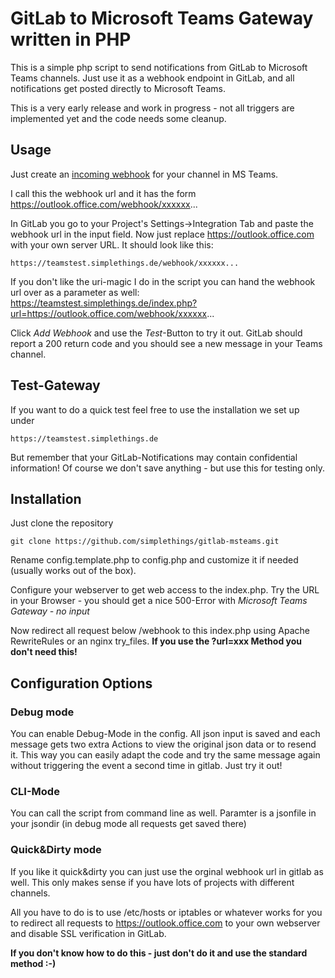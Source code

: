 # GitLab to Microsoft Teams Gateway written in PHP

This is a simple php script to send notifications from GitLab to Microsoft Teams channels.
Just use it as a webhook endpoint in GitLab, and all notifications get posted directly to Microsoft Teams.

This is a very early release and work in progress - not all triggers are implemented yet and the code needs some cleanup.

## Usage

Just create an [incoming webhook](https://msdn.microsoft.com/en-us/microsoft-teams/connectors#create-the-webhook) for your channel in MS Teams.

I call this the webhook url and it has the form https://outlook.office.com/webhook/xxxxxx...

In GitLab you go to your Project's Settings->Integration Tab and paste the webhook url in the input field.
Now just replace https://outlook.office.com with your own server URL. It should look like this:

    https://teamstest.simplethings.de/webhook/xxxxxx...

If you don't like the uri-magic I do in the script you can hand the webhook url over as a parameter as well:
    https://teamstest.simplethings.de/index.php?url=https://outlook.office.com/webhook/xxxxxx...

Click _Add Webhook_ and use the _Test_-Button to try it out. GitLab should report a 200 return code and you should see a new message in your Teams channel.

## Test-Gateway

If you want to do a quick test feel free to use the installation we set up under 

    https://teamstest.simplethings.de
    
But remember that your GitLab-Notifications may contain confidential information! Of course we don't save anything - but use this for testing only.

## Installation

Just clone the repository

    git clone https://github.com/simplethings/gitlab-msteams.git
    
Rename config.template.php to config.php and customize it if needed (usually works out of the box).

Configure your webserver to get web access to the index.php. Try the URL in your Browser - you should get a nice 500-Error with _Microsoft Teams Gateway - no input_

Now redirect all request below /webhook to this index.php using Apache RewriteRules or an nginx try_files. **If you use the ?url=xxx Method you don't need this!**

## Configuration Options

### Debug mode

You can enable Debug-Mode in the config. All json input is saved and each message gets two extra Actions to view the original json data or to resend it. This way you can easily adapt the code and try the same message again without triggering the event a second time in gitlab. Just try it out!

### CLI-Mode

You can call the script from command line as well. Paramter is a jsonfile in your jsondir (in debug mode all requests get saved there)

### Quick&Dirty mode

If you like it quick&dirty you can just use the orginal webhook url in gitlab as well. This only makes sense if you have lots of projects with different channels.

All you have to do is to use /etc/hosts or iptables or whatever works for you to redirect all requests to https://outlook.office.com to your own webserver and disable SSL verification in GitLab.

**If you don't know how to do this - just don't do it and use the standard method :-)**


